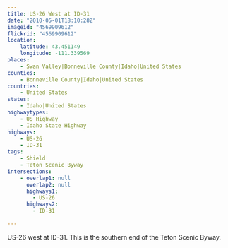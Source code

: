 ```yaml
---
title: US-26 West at ID-31
date: "2010-05-01T18:10:28Z"
imageid: "4569909612"
flickrid: "4569909612"
location:
    latitude: 43.451149
    longitude: -111.339569
places:
    - Swan Valley|Bonneville County|Idaho|United States
counties:
    - Bonneville County|Idaho|United States
countries:
    - United States
states:
    - Idaho|United States
highwaytypes:
    - US Highway
    - Idaho State Highway
highways:
    - US-26
    - ID-31
tags:
    - Shield
    - Teton Scenic Byway
intersections:
    - overlap1: null
      overlap2: null
      highways1:
        - US-26
      highways2:
        - ID-31

---
```

US-26 west at ID-31.  This is the southern end of the Teton Scenic Byway.